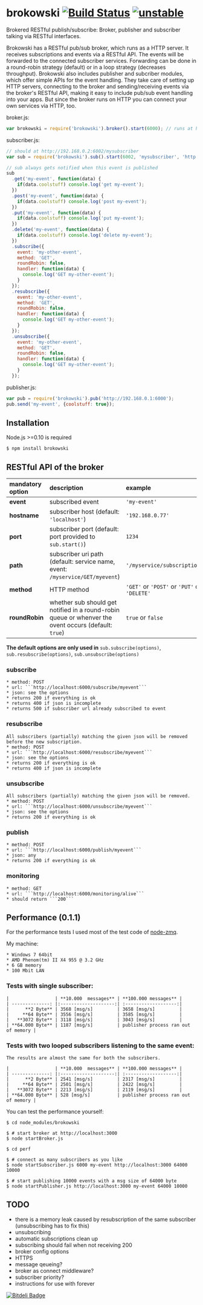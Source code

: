 brokowski [![Build Status](https://secure.travis-ci.org/Horsed/brokowski.png)](http://travis-ci.org/Horsed/brokowski) [![unstable](http://hughsk.github.io/stability-badges/dist/unstable.svg)](http://github.com/hughsk/stability-badges)
===========
 
Brokered RESTful publish/subscribe: Broker, publisher and subscriber talking via RESTful interfaces.

Brokowski has a RESTful pub/sub broker, which runs as a HTTP server. It receives subscriptions and events via a RESTful API. The events will be forwarded to the connected subscriber services. Forwarding can be done in a round-robin strategy (default) or in a loop strategy (decreases throughput).
Brokowski also includes publisher and subcriber modules, which offer simple APIs for the event handling. They take care of setting up HTTP servers, connecting to the broker and sending/receiving events via the broker's RESTful API, making it easy to include pub/sub event handling into your apps. But since the broker runs on HTTP you can connect your own services via HTTP, too.

broker.js:
```js
var brokowski = require('brokowski').broker().start(6000); // runs at http://192.168.0.1:6000
```

subscriber.js:
```js
// should at http://192.168.0.2:6002/mysubscriber
var sub = require('brokowski').sub().start(6002, 'mysubscriber', 'http://192.168.0.1:6000');

// sub always gets notified when this event is published
sub
  .get('my-event', function(data) {
    if(data.coolstuff) console.log('get my-event');
  })
  .post('my-event', function(data) {
    if(data.coolstuff) console.log('post my-event');
  })
  .put('my-event', function(data) {
    if(data.coolstuff) console.log('put my-event');
  })
  .delete('my-event', function(data) {
    if(data.coolstuff) console.log('delete my-event');
  })
  .subscribe({
    event: 'my-other-event',
    method: 'GET',
    roundRobin: false,
    handler: function(data) {
      console.log('GET my-other-event');
    }
  });
  .resubscribe({
    event: 'my-other-event',
    method: 'GET',
    roundRobin: false,
    handler: function(data) {
      console.log('GET my-other-event');
    }
  });
  .unsubscribe({
    event: 'my-other-event',
    method: 'GET',
    roundRobin: false,
    handler: function(data) {
      console.log('GET my-other-event');
    }
  });
```

publisher.js:
```js
var pub = require('brokowski').pub('http://192.168.0.1:6000');
pub.send('my-event', {coolstuff: true});
```

## Installation

  Node.js >=0.10 is required

    $ npm install brokowski

## RESTful API of the broker

  | mandatory option | description                                                                                              | example                                                      |
  | :--------------- | :------------------------------------------------------------------------------------------------------- | :----------------------------------------------------------- |
  | **event**        | subscribed event                                                                                         | ```'my-event'```                                             |
  | **hostname**     | subscriber host (default: ```'localhost'```)                                                             | ```'192.168.0.77'```                                         |
  | **port**         | subscriber port (default: port provided to ```sub.start()```)                                            | ```1234```                                                   |
  | **path**         | subscriber uri path (default: service name, event: ```/myservice/GET/myevent```)                         | ```'/myservice/subscriptions'```                             |
  | **method**       | HTTP method                                                                                              | ```'GET'``` or ```'POST'``` or ```'PUT'``` or ```'DELETE'``` |
  | **roundRobin**   | whether sub should get notified in a round-robin queue or whenver the ovent occurs (default: ```true```) | ```true``` or ```false```                                    |

  **The default options are only used in** ```sub.subscribe(options)```, ```sub.resubscribe(options)```, ```sub.unsubscribe(options)```

  ### subscribe

    * method: POST
    * url: ```http://localhost:6000/subscribe/myevent```
    * json: see the options
    * returns 200 if everything is ok
    * returns 400 if json is incomplete
    * returns 500 if subscriber url already subscribed to event

  ### resubscribe

    All subscribers (partially) matching the given json will be removed before the new subscription.
    * method: POST
    * url: ```http://localhost:6000/resubscribe/myevent```
    * json: see the options
    * returns 200 if everything is ok
    * returns 400 if json is incomplete

  ### unsubscribe

    All subscribers (partially) matching the given json will be removed.
    * method: POST
    * url: ```http://localhost:6000/unsubscribe/myevent```
    * json: see the options
    * returns 200 if everything is ok

  ### publish

    * method: POST
    * url: ```http://localhost:6000/publish/myevent```
    * json: any
    * returns 200 if everything is ok

  ### monitoring

    * method: GET
    * url: ```http://localhost:6000/monitoring/alive```
    * should return ```200```

## Performance (0.1.1)

  For the performance tests I used most of the test code of [node-zmq](https://github.com/JustinTulloss/zeromq.node).

  My machine:

    * Windows 7 64bit
    * AMD Phenom(tm) II X4 955 @ 3.2 GHz
    * 6 GB memory
    * 100 Mbit LAN

  ### Tests with single subscriber:

    |                 | **10.000  messages** | **100.000 messages** |
    | --------------: |:--------------------:| :-------------------:|
    |      **2 Byte** | 3568 [msg/s]         | 3658 [msg/s]         |
    |     **64 Byte** | 3556 [msg/s]         | 3585 [msg/s]         |
    |   **3072 Byte** | 3118 [msg/s]         | 3043 [msg/s]         |
    | **64.000 Byte** | 1187 [msg/s]         | publisher process ran out of memory |

  ### Tests with two looped subscribers listening to the same event:

    The results are almost the same for both the subscribers.

    |                 | **10.000  messages** | **100.000 messages** |
    | --------------: |:--------------------:| :-------------------:|
    |      **2 Byte** | 2541 [msg/s]         | 2317 [msg/s]         |
    |     **64 Byte** | 2501 [msg/s]         | 2422 [msg/s]         |
    |   **3072 Byte** | 2213 [msg/s]         | 2119 [msg/s]         |
    | **64.000 Byte** | 528 [msg/s]          | publisher process ran out of memory |

  You can test the performance yourself:

    $ cd node_modules/brokowski
    
    $ # start broker at http://localhost:3000
    $ node startBroker.js

    $ cd perf

    $ # connect as many subscribers as you like
    $ node startSubscriber.js 6000 my-event http://localhost:3000 64000 10000
    
    $ # start publishing 10000 events with a msg size of 64000 byte
    $ node startPublisher.js http://localhost:3000 my-event 64000 10000 

## TODO

  * there is a memory leak caused by resubscription of the same subscriber (unsubscribing has to fix this)
  * unsubscribing
  * automatic subscriptions clean up
  * subscribing should fail when not receiving 200
  * broker config options
  * HTTPS
  * message qeueing?
  * broker as connect middleware?
  * subscriber priority?
  * instructions for use with forever

[![Bitdeli Badge](https://d2weczhvl823v0.cloudfront.net/Horsed/brokowski/trend.png)](https://bitdeli.com/free "Bitdeli Badge")
